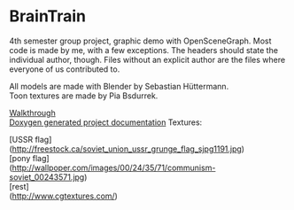 # BrainTrain
4th semester group project, graphic demo with OpenSceneGraph.
Most code is made by me, with a few exceptions.
The headers should state the individual author, though.
Files without an explicit author are the files where everyone of us contributed to.

All models are made with Blender by Sebastian Hüttermann.  
Toon textures are made by Pia Bsdurrek.


[Walkthrough](https://www.youtube.com/watch?v=Kck9t5S-lnk)  
[Doxygen generated project documentation](http://goost.github.io/BrainTrain/)
Textures:

[USSR flag]  
(http://freestock.ca/soviet_union_ussr_grunge_flag_sjpg1191.jpg)  
[pony flag]  
(http://wallpoper.com/images/00/24/35/71/communism-soviet_00243571.jpg)  
[rest]  
(http://www.cgtextures.com/) 

